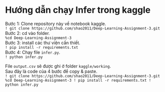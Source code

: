 # Hướng dẫn chạy Infer trong kaggle
Bước 1: Clone repository này về notebook kaggle.  
`! git clone https://github.com/shao2011/Deep-Learning-Assignment-3.git`  
Bước 2: cd vào folder.  
`%cd Deep-Learning-Assignment-3`  
Bước 3: install các thư viện cần thiết.  
`! pip install -r requirements.txt`  
Bước 4: Chạy file `infer.py`.  
`! python infer.py`  

File `output.csv` sẽ được ghi ở folder `kaggle/working`.  
Sau đây là code của 4 bước để copy & paste.  
`! git clone https://github.com/shao2011/Deep-Learning-Assignment-3.git
%cd Deep-Learning-Assignment-3
! pip install -r requirements.txt
! python infer.py`
